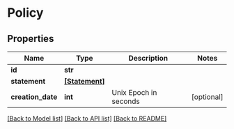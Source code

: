 # Policy


## Properties
Name | Type | Description | Notes
------------ | ------------- | ------------- | -------------
**id** | **str** |  | 
**statement** | [**[Statement]**](Statement.md) |  | 
**creation_date** | **int** | Unix Epoch in seconds | [optional] 

[[Back to Model list]](../README.md#documentation-for-models) [[Back to API list]](../README.md#documentation-for-api-endpoints) [[Back to README]](../README.md)


